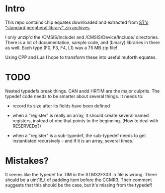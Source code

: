 # Intro

This repo contains chip equates downloaded and extracted from [ST's "standard
peripheral library" zip archives](https://www.st.com/content/st_com/en/products/embedded-software/mcus-embedded-software/stm32-embedded-software/stm32-standard-peripheral-libraries.html).

I only unzip'd the <chip>/CMSIS/Include/ and <chip>/CMSIS/Device/Include/
directories. There is a lot of documentation, sample code, and (binary)
libraries in there as well. Each type (F0, F3, F4, L1) was a 75 MB zip file!

Using CPP and Lua I hope to transform these into useful muforth equates.

# TODO

Nested typedefs break things. CAN andd HRTIM are the major culprits. The
typedef code needs to be smarter about several things. It needs to:

* record its size after its fields have been defined

* when a "register" is really an array, it should create several named
  registers, instead of one that points to the beginning. (How to deal with
  RESERVEDx?)

* when a "register" is a sub-typedef, the sub-typedef needs to get instantiated
  recursively - and if it is an array, several times.

# Mistakes?

It seems like the typedef for TIM in the STM32F303 .h file is wrong. There
should be a uint16_t of padding item before the CCMR3. Their comment suggests
that this should be the case, but it's missing from the typedef!
